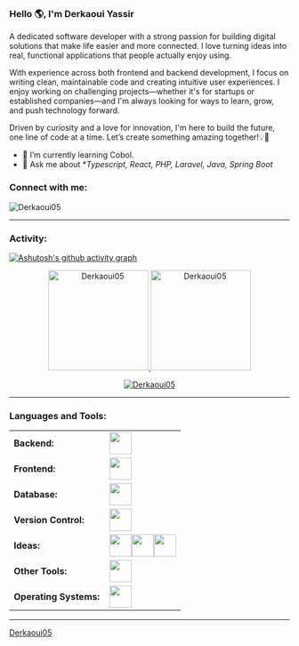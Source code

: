 <link rel="stylesheet" type='text/css' href="https://cdn.jsdelivr.net/gh/devicons/devicon@latest/devicon.min.css" />

### Hello 🌎, I'm Derkaoui Yassir

A dedicated software developer with a strong passion for building digital solutions that make life easier and more connected. I love turning ideas into real, functional applications that people actually enjoy using.

With experience across both frontend and backend development, I focus on writing clean, maintainable code and creating intuitive user experiences. I enjoy working on challenging projects—whether it's for startups or established companies—and I'm always looking for ways to learn, grow, and push technology forward.

Driven by curiosity and a love for innovation, I'm here to build the future, one line of code at a time.
Let’s create something amazing together!💡🚀

  - 🌱 I’m currently learning Cobol.
  - 💬 Ask me about **Typescript, React, PHP, Laravel, Java, Spring Boot*

<h3 align="left">Connect with me:</h3>
<p align="left">
<a href="https://www.linkedin.com/in/renato-r-611795133/" target="blank"><i align="center" class="devicon-linkedin-plain colored" alt="derkaoui" height="40" width="60" ></i>
</a>
</p>

<p align="left"> <img src="https://komarev.com/ghpvc/?username=Derkaoui05&label=Profile%20views&color=0e75b6&style=flat" alt="Derkaoui05" /> </p>


------
<h3 align="left">Activity:</h3>

[![Ashutosh's github activity graph](https://github-readme-activity-graph.vercel.app/graph?username=Derkaoui05&bg_color=100f0f&color=4c5e9e&line=4c569e&point=403e41&area=true&hide_border=true)](https://github.com/ashutosh00710/github-readme-activity-graph)

<div align="center">
  <a href="https://github.com/Derkaoui05">
    <img height="180em" src="https://github-readme-stats.vercel.app/api/top-langs?username=Derkaoui05&show_icons=true&locale=en&layout=compact&theme=tokyonight" alt="Derkaoui05"/>
    <img height="180em" src="https://github-readme-stats.vercel.app/api?username=Derkaoui05&show_icons=true&locale=en&layout=compact&theme=tokyonight" alt="Derkaoui05"/>
  </a>
</div>
<p align="center">
  <a href="https://github.com/Derkaoui05">
    <img src="https://github-readme-streak-stats.herokuapp.com/?user=Derkaoui05&&theme=tokyonight" alt="Derkaoui05" />
  </a>
</p>

------
<h3 align="left">Languages and Tools:</h3>
<table>
    <tr>
        <td style="font-weight: bold; padding-right: 10px; vertical-align: center; border: none;">Backend:</td>
        <td><img height="40" src="https://skillicons.dev/icons?i=php,java,laravel,spring,maven,hibernate,nodejs,fastapi,vite"/></td>
    </tr>
    <tr>
        <td style="font-weight: bold; padding-right: 10px; vertical-align: center;">Frontend:</td>
        <td><img height="40" src="https://skillicons.dev/icons?i=react,nextjs,mui,bootstrap,tailwind,html,css,js,ts"/></td>
    </tr>
    <tr>
        <td style="font-weight: bold; padding-right: 10px; vertical-align: center; border: none;">Database:</td>
        <td><img height="40" src="https://skillicons.dev/icons?i=mysql,postgresql,mongodb,supabase"/></td>
    </tr>
    <tr>
        <td style="font-weight: bold; padding-right: 10px; vertical-align: center; border: none;">Version Control:</td>
        <td><img height="40" src="https://skillicons.dev/icons?i=git,github,gitlab,bitbucket"/></td>
    </tr>
    <tr>
        <td style="font-weight: bold; padding-right: 10px; vertical-align: center; border: none;">Ideas:</td>
        <td><img height="40" src="https://skillicons.dev/icons?i=vscode,visualstudio,vim"/><img style="height:40px" src="https://cdn.brandfetch.io/cursor.com/fallback/lettermark/theme/dark/h/256/w/256/icon?c=1bfwsmEH20zzEfSNTed" /><img src="https://upload.wikimedia.org/wikipedia/commons/thumb/9/9c/IntelliJ_IDEA_Icon.svg/2048px-IntelliJ_IDEA_Icon.svg.png" style="height:40px" /></td>
    </tr>
    <tr>
        <td style="font-weight: bold; padding-right: 10px; vertical-align: center; border: none;">Other Tools:</td>
        <td><img height="40" src="https://skillicons.dev/icons?i=notion,figma,bash"/></td>
    </tr>
    <tr>
        <td style="font-weight: bold; padding-right: 10px; vertical-align: center; border: none;">Operating Systems:</td>
        <td><img height="40" src="https://skillicons.dev/icons?i=windows,ubuntu"/></td>
    </tr>
</table>

------
[Derkaoui05](https://github.com/Derkaoui05)
